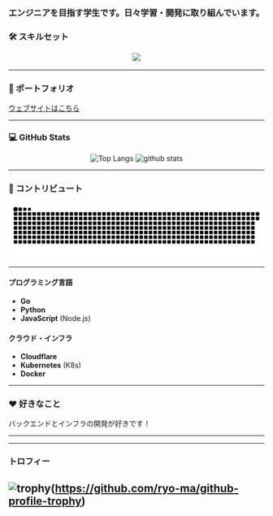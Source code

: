 ### エンジニアを目指す学生です。日々学習・開発に取り組んでいます。

### 🛠️ スキルセット
<p align="center">
  <a href="https://skillicons.dev">
    <img src="https://skillicons.dev/icons?i=git,docker,go,html,css,js,py,vscode,nodejs,cloudflare,kubernetes" />
  </a>
</p>

---

### 🚀 ポートフォリオ
[ウェブサイトはこちら](https://mattuu.com)

---

### 💻 GitHub Stats
<p align="center">
  <img alt="Top Langs" height="150px" src="https://github-readme-stats.vercel.app/api/top-langs/?username=mattuu0&layout=compact&show_icons=true&theme=onedark" />
  <img alt="github stats" height="150px" src="https://github-readme-stats.vercel.app/api?username=mattuu0&theme=onedark&show_icons=ture" />
</p>

---

### 🐍 コントリビュート
![](https://raw.githubusercontent.com/mattuu0/mattuu0/output/github-contribution-grid-snake.svg)

---

#### プログラミング言語
* **Go**
* **Python**
* **JavaScript** (Node.js)

#### クラウド・インフラ
* **Cloudflare**
* **Kubernetes** (K8s)
* **Docker**

---

### ❤️ 好きなこと
バックエンドとインフラの開発が好きです！

---

--- 
### トロフィー
![trophy](https://github-profile-trophy.vercel.app/?username=mattuu0&theme=onedark)(https://github.com/ryo-ma/github-profile-trophy)
--- 
